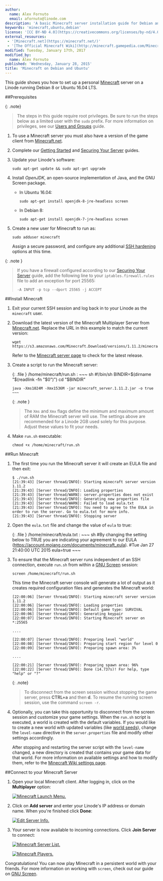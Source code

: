 ```yaml
---
author:
  name: Alex Fornuto
  email: afornuto@linode.com
description: 'A basic Minecraft server installation guide for Debian and Ubuntu'
keywords: 'minecraft,ubuntu,debian'
license: '[CC BY-ND 4.0](https://creativecommons.org/licenses/by-nd/4.0)'
external_resources:
 - '[Minecraft.net](https://minecraft.net/)'
 - '[The Official Minecraft Wiki](http://minecraft.gamepedia.com/Minecraft_Wiki)'
modified: Tuesday, January 17th, 2017
modified_by:
  name: Alex Fornuto
published: 'Wednesday, January 28, 2015'
title: 'Minecraft on Debian and Ubuntu'
---
```


This guide shows you how to set up a personal [Minecraft](https://minecraft.net/game) server on a Linode running Debian 8 or Ubuntu 16.04 LTS.

##Prerequisites

{: .note}
>The steps in this guide require root privileges. Be sure to run the steps below as a limited user with the `sudo` prefix. For more information on privileges, see our [Users and Groups](/docs/tools-reference/linux-users-and-groups) guide.

1.  To use a Minecraft server you must also have a version of the game client from [Minecraft.net](https://minecraft.net/).

2.  Complete our [Getting Started](/docs/getting-started) and [Securing Your Server](/docs/securing-your-server) guides.

3.  Update your Linode's software:

        sudo apt-get update && sudo apt-get upgrade

3.  Install *OpenJDK*, an open-source implementation of Java, and the GNU Screen package.

    - In Ubuntu 16.04:

          sudo apt-get install openjdk-8-jre-headless screen

    - In Debian 8:
 
          sudo apt-get install openjdk-7-jre-headless screen

4.  Create a new user for Minecraft to run as:

        sudo adduser minecraft

    Assign a secure password, and configure any additional [SSH hardening](/docs/security/use-public-key-authentication-with-ssh) options at this time.

{: .note }
> If you have a firewall configured according to our [Securing Your Server](/docs/security/securing-your-server) guide, add the following line to your `iptables.firewall.rules` file to add an exception for port 25565:
>
>     -A INPUT -p tcp --dport 25565 -j ACCEPT

##Install Minecraft

1.  Exit your current SSH session and log back in to your Linode as the `minecraft` user.

2.  Download the latest version of the Minecraft Multiplayer Server from [Minecraft.net](https://minecraft.net/). Replace the URL in this example to match the current version:

        wget https://s3.amazonaws.com/Minecraft.Download/versions/1.11.2/minecraft_server.1.11.2.jar

    Refer to the [Minecraft server page](https://minecraft.net/en/download/server) to check for the latest release.

3.  Create a script to run the Minecraft server:

    {: .file }
    /home/minecraft/run.sh
    :   ~~~ sh
        #!/bin/sh
        BINDIR=$(dirname "$(readlink -fn "$0")")
        cd "$BINDIR"

        java -Xms1024M -Xmx1536M -jar minecraft_server.1.11.2.jar -o true
        ~~~

    {: .note }
    > The `Xms` and `Xmx` flags define the minimum and maximum amount of RAM the Minecraft server will use. The settings above are recommended for a Linode 2GB used solely for this purpose. Adjust these values to fit your needs.

4.  Make `run.sh` executable:

        chmod +x /home/minecraft/run.sh

##Run Minecraft

1.  The first time you run the Minecraft server it will create an EULA file and then exit:

        $ ./run.sh
        [21:39:43] [Server thread/INFO]: Starting minecraft server version 1.11.2
        [21:39:43] [Server thread/INFO]: Loading properties
        [21:39:43] [Server thread/WARN]: server.properties does not exist
        [21:39:43] [Server thread/INFO]: Generating new properties file
        [21:39:43] [Server thread/WARN]: Failed to load eula.txt
        [21:39:43] [Server thread/INFO]: You need to agree to the EULA in order to run the server. Go to eula.txt for more info.
        [21:39:43] [Server thread/INFO]: Stopping server

2.  Open the `eula.txt` file and change the value of `eula` to true:

    {: .file }
    /home/minecraft/eula.txt
    :   ~~~ sh
        #By changing the setting below to TRUE you are indicating your agreement to our EULA (https://account.mojang.com/documents/minecraft_eula).
        #Tue Jan 27 21:40:00 UTC 2015
        eula=true
        ~~~


3.  To ensure that the Minecraft server runs independent of an SSH connection, execute `run.sh` from within a [GNU Screen](/docs/networking/ssh/using-gnu-screen-to-manage-persistent-terminal-sessions) session:

        screen /home/minecraft/run.sh

    This time the Minecraft server console will generate a lot of output as it creates required configuration files and generates the Minecraft world:

        [22:00:06] [Server thread/INFO]: Starting minecraft server version 1.11.2
        [22:00:06] [Server thread/INFO]: Loading properties
        [22:00:06] [Server thread/INFO]: Default game type: SURVIVAL
        [22:00:06] [Server thread/INFO]: Generating keypair
        [22:00:07] [Server thread/INFO]: Starting Minecraft server on *:25565
        
        ....
        
        [22:00:07] [Server thread/INFO]: Preparing level "world"
        [22:00:08] [Server thread/INFO]: Preparing start region for level 0
        [22:00:09] [Server thread/INFO]: Preparing spawn area: 3%
        
        ....
        
        [22:00:21] [Server thread/INFO]: Preparing spawn area: 96%
        [22:00:22] [Server thread/INFO]: Done (14.737s)! For help, type "help" or "?"

    {: .note}
    > To disconnect from the screen session without stopping the game server, press **CTRL+a** and then **d**. To resume the running screen session, use the command `screen -r`.

4.  Optionally, you can take this opportunity to disconnect from the screen session and customize your game settings. When the `run.sh` script is executed, a world is created with the default variables. If you would like to create a new world with updated variables (like [world seeds](http://minecraft.gamepedia.com/Seed_(level_generation))), change the `level-name` directive in the `server.properties` file and modify other settings accordingly. 
    
    After stopping and restarting the server script with the `level-name` changed, a new directory is created that contains your game data for that world. For more information on available settings and how to modify them, refer to the [Minecraft Wiki settings page](http://minecraft.gamepedia.com/Server.properties).

##Connect to your Minecraft Server

1.  Open your local Minecraft client. After logging in, click on the **Multiplayer** option:

    [![Minecraft Launch Menu.](/docs/assets/minecraft-select-multiplayer_small.png)](/docs/assets/minecraft-select-multiplayer.png)

2.  Click on **Add server** and enter your Linode's IP address or domain name. When you're finished click **Done**:

    [![Edit Server Info.](/docs/assets/minecraft-server-info_small.png)](/docs/assets/minecraft-server-info.png)

3.  Your server is now available to incoming connections. Click **Join Server** to connect:

    [![Minecraft Server List.](/docs/assets/minecraft-server-added_small.png)](/docs/assets/minecraft-server-added.png)

    [![Minecraft Players.](/docs/assets/minecraft-gameplay_small.png)](/docs/assets/minecraft-gameplay.png)

Congratulations! You can now play Minecraft in a persistent world with your friends. For more information on working with `screen`, check out our guide on [GNU Screen](/docs/networking/ssh/using-gnu-screen-to-manage-persistent-terminal-sessions).
